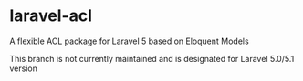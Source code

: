 # laravel-acl
A flexible ACL package for Laravel 5 based on Eloquent Models

This branch is not currently maintained and is designated for Laravel 5.0/5.1 version